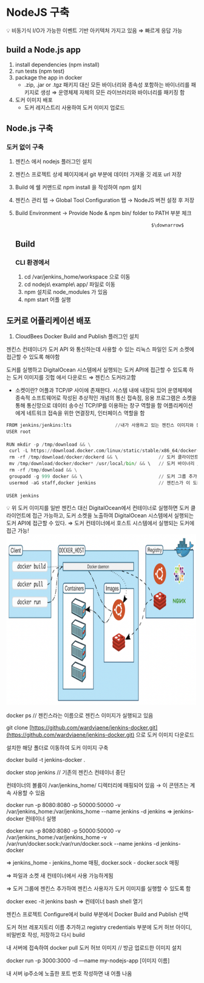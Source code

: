# NodeJS 구축

<aside>
💡 비동기식 I/O가 가능한 이벤트 기반 아키텍처 가지고 있음 ⇒ 빠르게 응답 가능

</aside>

## build a Node.js app

1. install dependencies (npm install)
2. run tests (npm test)
3. package the app in docker
   - .zip, .jar or .tgz 패키지 대신 모든 바이너리와 종속성 포함하는 바이너리를 패키지로 생성 ⇒ 운영체제 자체의 모든 라이브러리와 바이너리를 패키징 함
4. 도커 이미지 배포
   - 도커 레지스트리 사용하여 도커 이미지 업로드

## Node.js 구축

### 도커 없이 구축

1.  젠킨스 에서 nodejs 플러그인 설치
2.  젠킨스 프로젝트 상세 페이지에서 git 부분에 데이터 가져올 깃 레포 url 저장
3.  Build 에 쉘 커맨드로 npm install 을 작성하여 npm 설치
4.  젠킨스 관리 탭 → Global Tool Configuration 탭 → NodeJS 버전 설정 후 저장
5.  Build Environment → Provide Node & npm bin/ folder to PATH 부분 체크

                                                          $\downarrow$

    ## **Build**

    ### CLI 환경에서

    1. cd /var/jenkins_home/workspace 으로 이동
    2. cd nodejs\ example\ app/ 파일로 이동
    3. npm 설치로 node_modules 가 있음
    4. npm start 어플 실행

## 도커로 어플리케이션 배포

1. CloudBees Docker Build and Publish 플러그인 설치

젠킨스 컨테이너가 도커 API 와 통신하는데 사용할 수 있는 리눅스 파일인 도커 소켓에 접근할 수 있도록 해야함

도커를 실행하고 DigitalOcean 시스템에서 실행되는 도커 API에 접근할 수 있도록 하는 도커 이미지를 깃헙 에서 다운로드 ⇒ 젠킨스 도커라고함

- 소켓이란?
  어플과 TCP/IP 사이에 존재한다. 시스템 내에 내장되 있어 운영체제에 종속적
  소프트웨어로 작성된 추상적인 개념의 통신 접속점, 응용 프로그램은 소켓을 통해 통신망으로 데이터 송수신
  TCP/IP를 이용하는 창구 역할을 함
  어플리케이션에게 네트워크 접속을 위한 연결장치, 인터페이스 역할을 함

```python
FROM jenkins/jenkins:lts                //내가 사용하고 있는 젠킨스 이미지와 동일한 이미지
USER root

RUN mkdir -p /tmp/download && \
 curl -L https://download.docker.com/linux/static/stable/x86_64/docker-18.03.1-ce.tgz | tar -xz -C /tmp/download && \
 rm -rf /tmp/download/docker/dockerd && \               // 도커 클라이언트 다운로드
 mv /tmp/download/docker/docker* /usr/local/bin/ && \   // 도커 바이너리 /usr/local/bin/ 으로 이동
 rm -rf /tmp/download && \
 groupadd -g 999 docker && \                            // 도커 그룹 추가
 usermod -aG staff,docker jenkins                       // 젠킨스가 이 도커 그룹에 접근 가능한지 확인

USER jenkins
```

<aside>
💡 위 도커 이미지를 일반 젠킨스 대신 DigitalOcean에서 컨테이너로 실행하면 도커 클라이언트에 접근 가능하고, 도커 소켓을 노출하여 DigitalOcean 시스템에서 실행되는 도커 API에 접근할 수 있다. ⇒ 도커 컨테이너에서 호스트 시스템에서 실행되는 도커에 접근 가능!

</aside>

<img src="/Jenkins/image/docker.png" style="width: 500px; height: 450px;">

docker ps // 젠킨스라는 이름으로 젠킨스 이미지가 실행되고 있음

git clone [https://github.com/wardviaene/jenkins-docker.git](https://github.com/wardviaene/jenkins-docker.git) 으로 도커 이미지 다운로드

설치한 해당 폴더로 이동하여 도커 이미지 구축

docker build -t jenkins-docker .

docker stop jenkins // 기존의 젠킨스 컨테이너 중단

컨테이너의 볼륨이 /var/jenkins_home/ 디렉터리에 매핑되어 있음 → 이 콘텐츠는 계속 사용할 수 있음

docker run -p 8080:8080 -p 50000:50000 -v /var/jenkins_home:/var/jenkins_home --name jenkins -d jenkins ⇒ jenkins-docker 컨테이너 실행

docker run -p 8080:8080 -p 50000:50000 -v /var/jenkins_home:/var/jenkins_home -v /var/run/docker.sock:/var/run/docker.sock --name jenkins -d jenkins-docker

⇒ jenkins_home - jenkins_home 매핑, docker.sock - docker.sock 매핑

⇒ 파일과 소켓 새 컨테이너에서 사용 가능하게됨

⇒ 도커 그룹에 젠킨스 추가하여 젠킨스 사용자가 도커 이미지를 실행할 수 있도록 함

docker exec -it jenkins bash ⇒ 컨테이너 bash shell 열기

젠킨스 프로젝트 Configure에서 build 부분에서 Docker Build and Publish 선택

도커 허브 레포지토리 이름 추가하고 registry credentials 부분에 도커 허브 아이디, 비밀번호 작성, 저장하고 다시 build

내 서버에 접속하여 docker pull 도커 허브 이미지 // 방금 업로드한 이미지 설치

docker run -p 3000:3000 -d —name my-nodejs-app [이미지 이름]

내 서버 ip주소에 노출한 포트 번호 작성하면 내 어플 나옴

